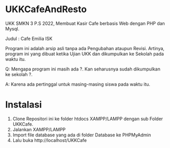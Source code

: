 # UKKCafeAndResto
UKK SMKN 3 P.S 2022, Membuat Kasir Cafe berbasis Web dengan PHP dan Mysql.

Judul : Cafe Emilia ISK

Program ini adalah arsip asli tanpa ada Pengubahan ataupun Revisi. Artinya, program ini yang dibuat ketika Ujian UKK dan dikumpulkan ke Sekolah pada waktu itu.

Q: Mengapa program ini masih ada ?. Kan seharusnya sudah dikumpulkan ke sekolah ?.

A: Karena ada pertinggal untuk masing-masing siswa pada waktu itu.

# Instalasi
1. Clone Repositori ini ke folder htdocs XAMPP/LAMPP dengan sub Folder UKKCafe.
2. Jalankan XAMPP/LAMPP
3. Import file database yang ada di folder Database ke PHPMyAdmin
4. Lalu buka http://localhost/UKKCafe
